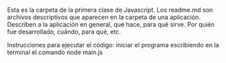 Esta es la carpeta de la primera clase de Javascript. 
Los readme.md son archivos descriptivos que aparecen en la carpeta de una aplicación.
Describen a la aplicación en general, qué hace, para qué sirve.
Por quién fue desarrollado, cuándo, para qué, etc.


Instrucciones para ejecutar el código:
iniciar el programa escribiendo en la terminal el comando 
node main.js
